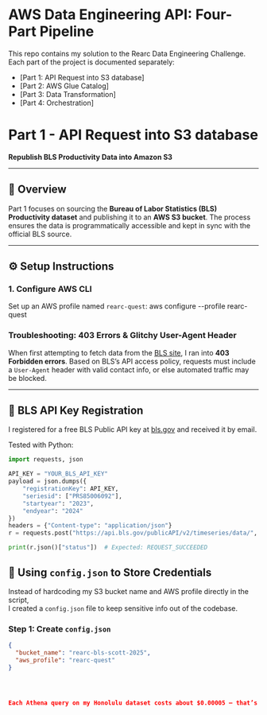# AWS Data Engineering API: Four-Part Pipeline
This repo contains my solution to the Rearc Data Engineering Challenge.  
Each part of the project is documented separately:

- [Part 1: API Request into S3 database]
- [Part 2: AWS Glue Catalog]
- [Part 3: Data Transformation]
- [Part 4: Orchestration]

# Part 1 - API Request into S3 database
**Republish BLS Productivity Data into Amazon S3**

---
## 📌 Overview
Part 1 focuses on sourcing the **Bureau of Labor Statistics (BLS) Productivity dataset** and publishing it to an **AWS S3 bucket**. The process ensures the data is programmatically accessible and kept in sync with the official BLS source.

---
## ⚙️ Setup Instructions

### 1. Configure AWS CLI
Set up an AWS profile named `rearc-quest`:
aws configure --profile rearc-quest

###  Troubleshooting: 403 Errors & Glitchy User-Agent Header
When first attempting to fetch data from the [BLS site](https://www.bls.gov/), I ran into **403 Forbidden errors**. Based on BLS’s API access policy, requests must include a `User-Agent` header with valid contact info, or else automated traffic may be blocked.

---

## 🔑 BLS API Key Registration
I registered for a free BLS Public API key at [bls.gov](https://data.bls.gov/registrationEngine/) and received it by email.

Tested with Python:

```python
import requests, json

API_KEY = "YOUR_BLS_API_KEY"
payload = json.dumps({
    "registrationKey": API_KEY,
    "seriesid": ["PRS85006092"],
    "startyear": "2023",
    "endyear": "2024"
})
headers = {"Content-type": "application/json"}
r = requests.post("https://api.bls.gov/publicAPI/v2/timeseries/data/", data=payload, headers=headers)

print(r.json()["status"])  # Expected: REQUEST_SUCCEEDED
```

## 🔐 Using `config.json` to Store Credentials
Instead of hardcoding my S3 bucket name and AWS profile directly in the script,  
I created a `config.json` file to keep sensitive info out of the codebase.

### Step 1: Create `config.json`

```json
{
  "bucket_name": "rearc-bls-scott-2025",
  "aws_profile": "rearc-quest"
}




Each Athena query on my Honolulu dataset costs about $0.00005 — that’s 20,000 queries for just a dollar. For small JSON datasets, Athena is essentially free while letting us avoid the overhead of running a database cluster.
